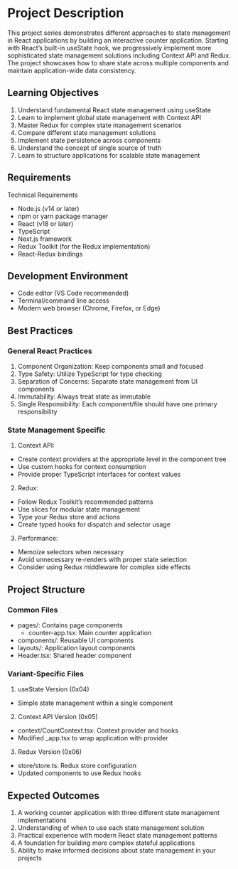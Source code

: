 # Project Description
This project series demonstrates different approaches to state management in React applications by building an interactive counter application. Starting with React’s built-in useState hook, we progressively implement more sophisticated state management solutions including Context API and Redux. The project showcases how to share state across multiple components and maintain application-wide data consistency.

## Learning Objectives


1. Understand fundamental React state management using useState
2. Learn to implement global state management with Context API
3. Master Redux for complex state management scenarios
4. Compare different state management solutions
5. Implement state persistence across components
6. Understand the concept of single source of truth
7. Learn to structure applications for scalable state management

## Requirements
Technical Requirements

* Node.js (v14 or later)
* npm or yarn package manager
* React (v18 or later)
* TypeScript
* Next.js framework
* Redux Toolkit (for the Redux implementation)
* React-Redux bindings

## Development Environment
* Code editor (VS Code recommended)
* Terminal/command line access
* Modern web browser (Chrome, Firefox, or Edge)

## Best Practices
### General React Practices

1. Component Organization: Keep components small and focused
2. Type Safety: Utilize TypeScript for type checking
3. Separation of Concerns: Separate state management from UI components
4. Immutability: Always treat state as immutable
5. Single Responsibility: Each component/file should have one primary responsibility

### State Management Specific
1. Context API:

* Create context providers at the appropriate level in the component tree
* Use custom hooks for context consumption
* Provide proper TypeScript interfaces for context values

2. Redux:

* Follow Redux Toolkit’s recommended patterns
* Use slices for modular state management
* Type your Redux store and actions
* Create typed hooks for dispatch and selector usage

3. Performance:

* Memoize selectors when necessary
* Avoid unnecessary re-renders with proper state selection
* Consider using Redux middleware for complex side effects

## Project Structure
### Common Files

* pages/: Contains page components
   * counter-app.tsx: Main counter application
* components/: Reusable UI components
* layouts/: Application layout components
* Header.tsx: Shared header component

### Variant-Specific Files

1. useState Version (0x04)

* Simple state management within a single component

2. Context API Version (0x05)

* context/CountContext.tsx: Context provider and hooks
* Modified _app.tsx to wrap application with provider

3. Redux Version (0x06)

* store/store.ts: Redux store configuration
* Updated components to use Redux hooks

## Expected Outcomes

1. A working counter application with three different state management implementations
2. Understanding of when to use each state management solution
3. Practical experience with modern React state management patterns
4. A foundation for building more complex stateful applications
5. Ability to make informed decisions about state management in your projects